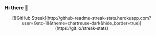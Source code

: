 ### Hi there 👋

<!--
**Gatc-18/Gatc-18** is a ✨ _special_ ✨ repository because its `README.md` (this file) appears on your GitHub profile.

Here are some ideas to get you started:

- 🔭 I’m currently working on ...
- 🌱 I’m currently learning ...
- 👯 I’m looking to collaborate on ...
- 🤔 I’m looking for help with ...
- 💬 Ask me about ...
- 📫 How to reach me: ...
- 😄 Pronouns: ...
- ⚡ Fun fact: ...
-->

<center>
[![GitHub Streak](http://github-readme-streak-stats.herokuapp.com?user=Gatc-18&theme=chartreuse-dark&hide_border=true)](https://git.io/streak-stats)

</center>
